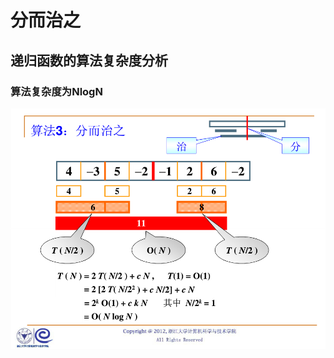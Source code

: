 分而治之
===========================
递归函数的算法复杂度分析
----------------------------
### 算法复杂度为NlogN
![](https://github.com/ToHanwei/Data_Structure/blob/master/Picture/递归复杂度.PNG)
